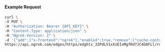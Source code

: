 <!-- Code generated for API Clients. DO NOT EDIT. -->

#### Example Request

```bash
curl \
-X PUT \
-H "Authorization: Bearer {API_KEY}" \
-H "Content-Type: application/json" \
-H "Ngrok-Version: 2" \
-d '{"add":{"x-frontend":"ngrok"},"enabled":true,"remove":["cache-control"]}' \
https://api.ngrok.com/edges/https/edghts_32PdLV1xXzEIxMgfRd7JC4G0FLl/routes/edghtsrt_32PdLZJRy6B5CLFIGrqAMTJgroS/request_headers
```
